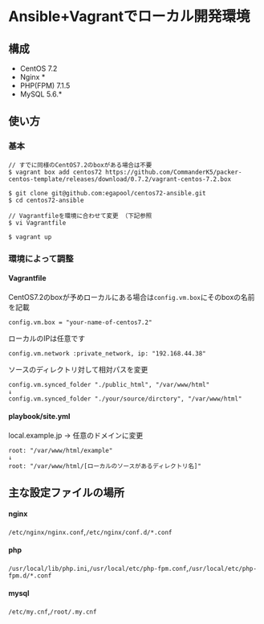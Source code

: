 # Ansible+Vagrantでローカル開発環境

## 構成

* CentOS 7.2
* Nginx *
* PHP(FPM) 7.1.5
* MySQL 5.6.*

## 使い方

### 基本
```
// すでに同様のCentOS7.2のboxがある場合は不要
$ vagrant box add centos72 https://github.com/CommanderK5/packer-centos-template/releases/download/0.7.2/vagrant-centos-7.2.box

$ git clone git@github.com:egapool/centos72-ansible.git
$ cd centos72-ansible

// Vagrantfileを環境に合わせて変更 （下記参照
$ vi Vagrantfile

$ vagrant up
```

### 環境によって調整
#### Vagrantfile
CentOS7.2のboxが予めローカルにある場合は`config.vm.box`にそのboxの名前を記載
```
config.vm.box = "your-name-of-centos7.2"
```

ローカルのIPは任意です
```
config.vm.network :private_network, ip: "192.168.44.38"
```

ソースのディレクトリ対して相対パスを変更
```
config.vm.synced_folder "./public_html", "/var/www/html"
↓
config.vm.synced_folder "./your/source/dirctory", "/var/www/html"
```

#### playbook/site.yml
local.example.jp -> 任意のドメインに変更

```
root: "/var/www/html/example"
↓
root: "/var/www/html/[ローカルのソースがあるディレクトリ名]"
```

## 主な設定ファイルの場所
#### nginx
`/etc/nginx/nginx.conf`,`/etc/nginx/conf.d/*.conf`
#### php
`/usr/local/lib/php.ini`,`/usr/local/etc/php-fpm.conf`,`/usr/local/etc/php-fpm.d/*.conf`
#### mysql
`/etc/my.cnf`,`/root/.my.cnf`
